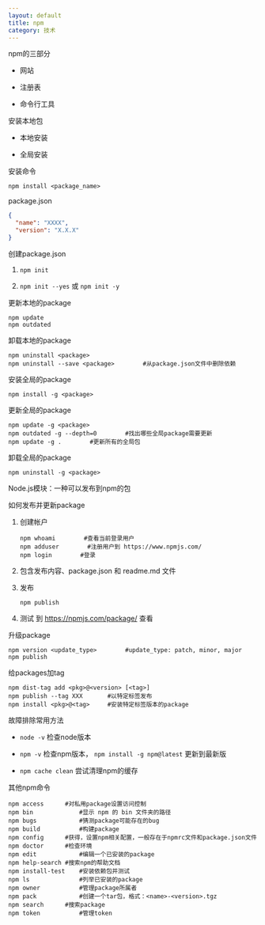 ```yaml
---
layout: default
title: npm
category: 技术
---
```


npm的三部分

- 网站

- 注册表

- 命令行工具

安装本地包

- 本地安装

- 全局安装

安装命令

```shell
npm install <package_name>
```

package.json

```json
{
  "name": "XXXX",
  "version": "X.X.X"
}
```

创建package.json

1. `npm init`

2. `npm init --yes` 或 `npm init -y` 

更新本地的package

```shell
npm update
npm outdated
```

卸载本地的package

```shell
npm uninstall <package>
npm uninstall --save <package>        #从package.json文件中删除依赖
```

安装全局的package

```shell
npm install -g <package>
```

更新全局的package

```
npm update -g <package>
npm outdated -g --depth=0        #找出哪些全局package需要更新
npm update -g .        #更新所有的全局包
```

卸载全局的package

```shell
npm uninstall -g <package>
```

Node.js模块：一种可以发布到npm的包

如何发布并更新package

1. 创建帐户

   ```shell
   npm whoami        #查看当前登录用户
   npm adduser        #注册用户到 https://www.npmjs.com/
   npm login        #登录
   ```

2. 包含发布内容、package.json 和 readme.md 文件

3. 发布

   ```shell
   npm publish
   ```

4. 测试
   到 https://npmjs.com/package/<package> 查看

升级package

```shell
npm version <update_type>        #update_type: patch, minor, major
npm publish
```

给packages加tag

```shell
npm dist-tag add <pkg>@<version> [<tag>]
npm publish --tag XXX		#以特定标签发布
npm install <pkg>@<tag>		#安装特定标签版本的package
```

故障排除常用方法

- `node -v` 检查node版本

- `npm -v` 检查npm版本， `npm install -g npm@latest` 更新到最新版

- `npm cache clean` 尝试清理npm的缓存

其他npm命令

```shell
npm access		#对私用package设置访问控制
npm bin				#显示 npm 的 bin 文件夹的路径
npm bugs			#猜测package可能存在的bug
npm build			#构建package
npm config		#获得，设置npm相关配置，一般存在于npmrc文件和package.json文件
npm doctor		#检查环境
npm edit			#编辑一个已安装的package
npm help-search	#搜索npm的帮助文档
npm install-test	#安装依赖包并测试
npm ls				#列举已安装的package
npm owner			#管理package所属者
npm pack			#创建一个tar包，格式：<name>-<version>.tgz
npm search		#搜索package
npm token			#管理token
```


